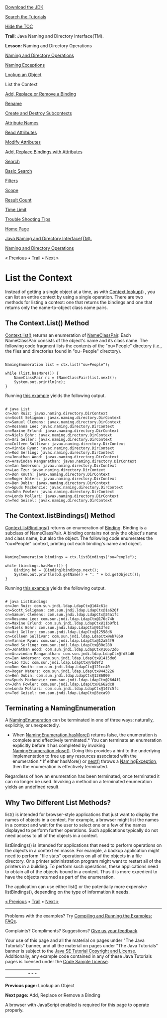 [Download
the JDK](http://java.sun.com/javase/6/download.jsp)
  
[Search the
Tutorials](../../search.html)
  
[Hide the TOC](javascript:toggleLeft())

**Trail:** Java Naming and Directory Interface(TM).
  
**Lesson:** Naming and Directory Operations

[Naming and Directory Operations](index.html)

[Naming Exceptions](exception.html)

[Lookup an Object](lookup.html)

List the Context

[Add, Replace or Remove a Binding](bind.html)

[Rename](rename.html)

[Create and Destroy Subcontexts](create.html)

[Attribute Names](attrnames.html)

[Read Attributes](getattrs.html)

[Modify Attributes](modattrs.html)

[Add, Replace Bindings with Attributes](bindattr.html)

[Search](search.html)

[Basic Search](basicsearch.html)

[Filters](filter.html)

[Scope](scope.html)

[Result Count](countlimit.html)

[Time Limit](timelimit.html)

[Trouble Shooting Tips](faq.html)

[Home Page](../../index.html)
>
[Java Naming and Directory Interface(TM).](../index.html)
>
[Naming and Directory Operations](index.html)

[« Previous](lookup.html) • [Trail](../TOC.html) • [Next »](bind.html)

# List the Context

Instead of getting a single object at a time, as with
[Context.lookup()](http://download.oracle.com/javase/7/docs/api/javax/naming/Context.html#lookup(javax.naming.Name))
, you can list an entire context by using
a single operation.
There are two methods for listing a context:
one that returns the bindings and one that returns
only the name-to-object class name pairs.

## The Context.List() Method

[Context.list()](http://download.oracle.com/javase/7/docs/api/javax/naming/Context.html#list(javax.naming.Name)) returns an enumeration of
[NameClassPair](http://download.oracle.com/javase/7/docs/api/javax/naming/NameClassPair.html).
Each NameClassPair consists of the object's name
and its class name.
The following code fragment lists the contents of the "ou=People" directory
(i.e., the files and directories found in "ou=People" directory).

```

NamingEnumeration list = ctx.list("ou=People");

while (list.hasMore()) {
    NameClassPair nc = (NameClassPair)list.next();
    System.out.println(nc);
}

```

Running [this example](examples/List.java)
yields the following output.

```

# java List
cn=Jon Ruiz: javax.naming.directory.DirContext
cn=Scott Seligman: javax.naming.directory.DirContext
cn=Samuel Clemens: javax.naming.directory.DirContext
cn=Rosanna Lee: javax.naming.directory.DirContext
cn=Maxine Erlund: javax.naming.directory.DirContext
cn=Niels Bohr: javax.naming.directory.DirContext
cn=Uri Geller: javax.naming.directory.DirContext
cn=Colleen Sullivan: javax.naming.directory.DirContext
cn=Vinnie Ryan: javax.naming.directory.DirContext
cn=Rod Serling: javax.naming.directory.DirContext
cn=Jonathan Wood: javax.naming.directory.DirContext
cn=Aravindan Ranganathan: javax.naming.directory.DirContext
cn=Ian Anderson: javax.naming.directory.DirContext
cn=Lao Tzu: javax.naming.directory.DirContext
cn=Don Knuth: javax.naming.directory.DirContext
cn=Roger Waters: javax.naming.directory.DirContext
cn=Ben Dubin: javax.naming.directory.DirContext
cn=Spuds Mackenzie: javax.naming.directory.DirContext
cn=John Fowler: javax.naming.directory.DirContext
cn=Londo Mollari: javax.naming.directory.DirContext
cn=Ted Geisel: javax.naming.directory.DirContext

```

## The Context.listBindings() Method

[Context.listBindings()](http://download.oracle.com/javase/7/docs/api/javax/naming/Context.html#listBindings(javax.naming.Name)) returns
an enumeration of
[Binding](http://download.oracle.com/javase/7/docs/api/javax/naming/Binding.html).
Binding is a subclass of NameClassPair.
A binding contains not only the object's name and class name,
but also the object.
The following code enumerates the "ou=People" context,
printing out each binding's name and object.

```

NamingEnumeration bindings = ctx.listBindings("ou=People");

while (bindings.hasMore()) {
    Binding bd = (Binding)bindings.next();
    System.out.println(bd.getName() + ": " + bd.getObject());
}

```

Running [this example](examples/ListBindings.java) yields
the following output.

```

# java ListBindings
cn=Jon Ruiz: com.sun.jndi.ldap.LdapCtx@1d4c61c
cn=Scott Seligman: com.sun.jndi.ldap.LdapCtx@1a626f
cn=Samuel Clemens: com.sun.jndi.ldap.LdapCtx@34a1fc
cn=Rosanna Lee: com.sun.jndi.ldap.LdapCtx@176c74b
cn=Maxine Erlund: com.sun.jndi.ldap.LdapCtx@11b9fb1
cn=Niels Bohr: com.sun.jndi.ldap.LdapCtx@913fe2
cn=Uri Geller: com.sun.jndi.ldap.LdapCtx@12558d6
cn=Colleen Sullivan: com.sun.jndi.ldap.LdapCtx@eb7859
cn=Vinnie Ryan: com.sun.jndi.ldap.LdapCtx@12a54f9
cn=Rod Serling: com.sun.jndi.ldap.LdapCtx@30e280
cn=Jonathan Wood: com.sun.jndi.ldap.LdapCtx@16672d6
cn=Aravindan Ranganathan: com.sun.jndi.ldap.LdapCtx@fd54d6
cn=Ian Anderson: com.sun.jndi.ldap.LdapCtx@1415de6
cn=Lao Tzu: com.sun.jndi.ldap.LdapCtx@7bd9f2
cn=Don Knuth: com.sun.jndi.ldap.LdapCtx@121cc40
cn=Roger Waters: com.sun.jndi.ldap.LdapCtx@443226
cn=Ben Dubin: com.sun.jndi.ldap.LdapCtx@1386000
cn=Spuds Mackenzie: com.sun.jndi.ldap.LdapCtx@26d4f1
cn=John Fowler: com.sun.jndi.ldap.LdapCtx@1662dc8
cn=Londo Mollari: com.sun.jndi.ldap.LdapCtx@147c5fc
cn=Ted Geisel: com.sun.jndi.ldap.LdapCtx@3eca90

```

## Terminating a NamingEnumeration
A
[NamingEnumeration](http://download.oracle.com/javase/7/docs/api/javax/naming/NamingEnumeration.html) can be terminated in one of three ways: naturally, explicitly, or
unexpectedly.

* When
  [NamingEnumeration.hasMore()](http://download.oracle.com/javase/7/docs/api/javax/naming/NamingEnumeration.html#hasMore()) returns false, the enumeration is complete and effectively terminated.* You can terminate an enumeration explicitly before it has completed by invoking
    [NamingEnumeration.close()](http://download.oracle.com/javase/7/docs/api/javax/naming/NamingEnumeration.html#close()). Doing this provides a hint to the underlying implementation to free up
    any resources associated with the enumeration.* If either hasMore() or
      [next()](http://download.oracle.com/javase/7/docs/api/javax/naming/NamingEnumeration.html#next()) throws a
      [NamingException](http://download.oracle.com/javase/7/docs/api/javax/naming/NamingException.html), then the enumeration is effectively terminated.

Regardless of how an enumeration has been terminated, once
terminated it can no longer be used.
Invoking a method on a terminated enumeration yields an undefined result.

## Why Two Different List Methods?

list() is intended for browser-style applications that just
want to display the names of objects in a context. For example, a
browser might list the names in a context and wait for the user to
select one or a few of the names displayed to perform further
operations. Such applications typically do not need access
to all of the objects in a context.

listBindings() is intended for applications that need to
perform operations on the objects in a context en masse. For
example, a backup application might need to perform "file stats"
operations on all of the objects in a file directory.
Or a printer
administration program might want to restart all of the printers in a
building. To perform such operations, these applications need to
obtain all of the objects bound in a context. Thus it is more
expedient to have the objects returned as part of the enumeration.

The application can use either list() or the potentially more expensive listBindings(),
depending on the type of information it needs.

[« Previous](lookup.html)
•
[Trail](../TOC.html)
•
[Next »](bind.html)

---

Problems with the examples? Try [Compiling and Running
the Examples: FAQs](../../information/run-examples.html).
  
Complaints? Compliments? Suggestions? [Give
us your feedback](http://download.oracle.com/javase/feedback.html).

Your use of this page and all the material on pages under "The Java Tutorials" banner,
and all the material on pages under "The Java Tutorials" banner is subject to the [Java SE Tutorial Copyright
and License](../../information/license.html).
Additionally, any example code contained in any of these Java
Tutorials pages is licensed under the
[Code
Sample License](http://developers.sun.com/license/berkeley_license.html).

|  |  |  |  |  |
| --- | --- | --- | --- | --- |
| |  |  | | --- | --- | | duke image | Oracle logo | | [About Oracle](http://www.oracle.com/us/corporate/index.html) | [Oracle Technology Network](http://www.oracle.com/technology/index.html) | [Terms of Service](https://www.samplecode.oracle.com/servlets/CompulsoryClickThrough?type=TermsOfService) | Copyright © 1995, 2011 Oracle and/or its affiliates. All rights reserved. |

**Previous page:** Lookup an Object
  
**Next page:** Add, Replace or Remove a Binding




A browser with JavaScript enabled is required for this page to operate properly.